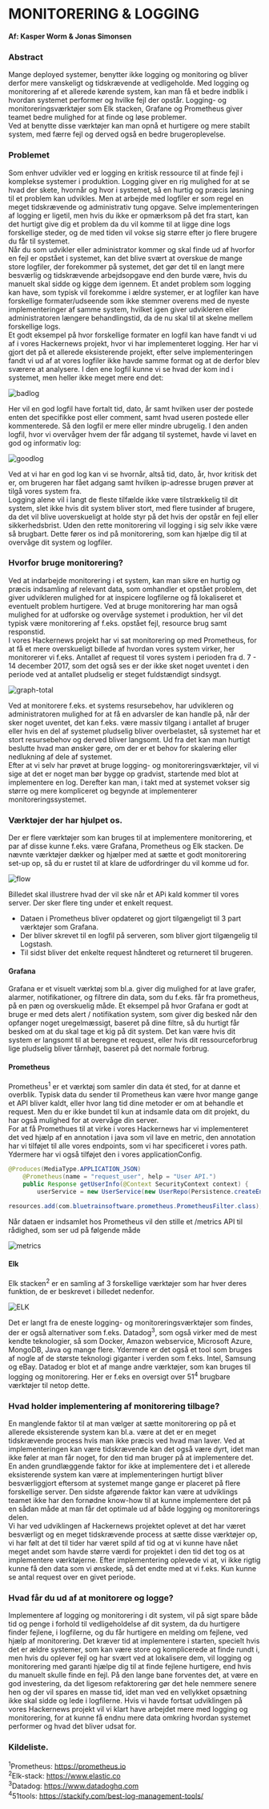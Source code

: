 # MONITORERING & LOGGING 
**Af: Kasper Worm & Jonas Simonsen**

### Abstract 

Mange deployed systemer, benytter ikke logging og monitoring og bliver derfor mere vanskeligt og tidskrævende at vedligeholde. 
Med logging og monitorering af et allerede kørende system, kan man få et bedre indblik i hvordan systemet performer og hvilke fejl der opstår. Logging- og monitoreringsværktøjer som Elk stacken, Grafane og Prometheus giver teamet bedre mulighed for at finde og løse problemer. 
<br>
Ved at benytte disse værktøjer kan man opnå et hurtigere og mere stabilt system, med færre fejl og derved også en bedre brugeroplevelse. 
<br>



### Problemet

Som enhver udvikler ved er logging en kritisk ressource til at finde fejl i komplekse systemer i produktion. Logging giver en rig mulighed for at se hvad der skete, hvornår og hvor i systemet, så en hurtig og præcis løsning til et problem kan udvikles. Men at arbejde med logfiler er som regel en meget tidskrævende og administrativ tung opgave.
Selve implementeringen af logging er ligetil, men hvis du ikke er opmærksom på det fra start, kan det hurtigt give dig et problem da du vil komme til at ligge dine logs forskellige steder, og de med tiden vil vokse sig større efter jo flere brugere du får til systemet.
<br>
Når du som udvikler eller administrator kommer og skal finde ud af hvorfor en fejl er opstået i systemet, kan det blive svært at overskue de mange store logfiler, der forekommer på systemet, det gør det til en langt mere besværlig og tidskrævende arbejdsopgave end den burde være, hvis du manuelt skal sidde og kigge dem igennem. Et andet problem som logging kan have, som typisk vil forekomme i ældre systemer, er at logfiler kan have forskellige formater/udseende som ikke stemmer overens med de nyeste implementeringer af samme system, hvilket igen giver udvikleren eller administratoren længere behandlingstid, da de nu skal til at skelne mellem forskellige logs.
<br>
Et godt eksempel på hvor forskellige formater en logfil kan have fandt vi ud af i vores Hackernews projekt, hvor vi har implementeret logging. Her har vi gjort det på et allerede eksisterende projekt, efter selve implementeringen fandt vi ud af at vores logfiler ikke havde samme format og at de derfor blev sværere at analysere. I den ene logfil kunne vi se hvad der kom ind i systemet, men heller ikke meget mere end det: 

![badlog](https://github.com/JonasSimonsen/UFO/blob/master/pictures/badlog.png)

Her vil en god logfil have fortalt tid, dato, år samt hvilken user der postede enten det specifikke post eller comment, samt hvad useren postede eller kommenterede. Så den logfil er mere eller mindre ubrugelig. I den anden logfil, hvor vi overvåger hvem der får adgang til systemet, havde vi lavet en god og informativ log:

![goodlog](https://github.com/JonasSimonsen/UFO/blob/master/pictures/goodlog.png)

Ved at vi har en god log kan vi se hvornår, altså tid, dato, år, hvor kritisk det er, om brugeren har fået adgang samt hvilken ip-adresse brugen prøver at tilgå vores system fra. 
<br>
Logging alene vil i langt de fleste tilfælde ikke være tilstrækkelig til dit system, slet ikke hvis dit system bliver stort, med flere tusinder af brugere, da det vil blive uoverskueligt at holde styr på det hvis der opstår en fejl eller sikkerhedsbrist. Uden den rette monitorering vil logging i sig selv ikke være så brugbart. Dette fører os ind på monitorering, som kan hjælpe dig til at overvåge dit system og logfiler.

### Hvorfor bruge monitorering?

Ved at indarbejde monitorering i et system, kan man sikre en hurtig og præcis indsamling af relevant data, som omhandler et opstået problem, det giver udvikleren mulighed for at inspicere logfilerne og få lokaliseret et eventuelt problem hurtigere.
Ved at bruge monitorering har man også mulighed for at udforske og overvåge systemet i produktion, her vil det typisk være monitorering af f.eks. opstået fejl, resource brug samt responstid. 
<br>
I vores Hackernews projekt har vi sat monitorering op med Prometheus, for at få et mere overskueligt billede af hvordan vores system virker, her monitorerer vi f.eks. Antallet af request til vores system i perioden fra d. 7 - 14 december 2017, som det også ses er der ikke sket noget uventet i den periode ved at antallet pludselig er steget fuldstændigt sindsygt. 

![graph-total](https://github.com/JonasSimonsen/UFO/blob/master/pictures/prometheus-graph-total.png)

Ved at monitorere f.eks. et systems resursebehov, har udvikleren og administratoren mulighed for at få en advarsler de kan handle på, når der sker noget uventet, det kan f.eks. være massiv tilgang i antallet af bruger eller hvis en del af systemet pludselig bliver overbelastet, så systemet har et stort resursebehov og derved bliver langsomt. Ud fra det kan man hurtigt beslutte hvad man ønsker gøre, om der er et behov for skalering eller nedlukning af dele af systemet. 
<br>
Efter at vi selv har prøvet at bruge logging- og monitoreringsværktøjer, vil vi sige at det er noget man bør bygge op gradvist, startende med blot at implementere en log. Derefter kan man, i takt med at systemet vokser sig større og mere kompliceret og begynde at implementerer monitoreringssystemet. 

### Værktøjer der har hjulpet os.

Der er flere værktøjer som kan bruges til at implementere monitorering, et par af disse kunne f.eks. være Grafana, Prometheus og Elk stacken. De nævnte værktøjer dækker og hjælper med at sætte et godt monitorering set-up op, så du er rustet til at klare de udfordringer du vil komme ud for. 

![flow](https://github.com/JonasSimonsen/UFO/blob/master/pictures/flow.png)

Billedet skal illustrere hvad der vil ske når et APi kald kommer til vores server. Der sker flere ting under et enkelt request. 
<br>
* Dataen i Prometheus bliver opdateret og gjort tilgængeligt til 3 part værktøjer som Grafana. 
* Der bliver skrevet til en logfil på serveren, som bliver gjort tilgængelig til Logstash. 
* Til sidst bliver det enkelte request håndteret og returneret til brugeren.

#### Grafana 
Grafana er et visuelt værktøj som bl.a. giver dig mulighed for at lave grafer, alarmer, notifikationer, og filtrere din data, som du f.eks. får fra prometheus, på en pæn og overskuelig måde. Et eksempel på hvor Grafana er godt at bruge er med dets alert / notifikation system, som giver dig besked når den opfanger noget uregelmæssigt, baseret på dine filtre, så du hurtigt får besked om at du skal tage et kig på dit system. Det kan være hvis dit system er langsomt til at beregne et request, eller hvis dit ressourceforbrug lige pludselig bliver tårnhøjt, baseret på det normale forbrug.

#### Prometheus
Prometheus<sup>1</sup> er et værktøj som samler din data ét sted, for at danne et overblik. Typisk data du sender til Prometheus kan være hvor mange gange et API bliver kaldt, eller hvor lang tid dine metoder er om at behandle et request. Men du er ikke bundet til kun at indsamle data om dit projekt, du har også mulighed for at overvåge din server.
<br>
For at få Promethues til at virke i vores Hackernews har vi implementeret det ved hjælp af en annotation i java som vil lave en metric, den annotation har vi tilføjet til alle vores endpoints, som vi har specificeret i vores path. Ydermere har vi også tilføjet den i vores applicationConfig.

```java
@Produces(MediaType.APPLICATION_JSON)
    @Prometheus(name = "request_user", help = "User API.")
    public Response getUserInfo(@Context SecurityContext context) {
        userService = new UserService(new UserRepo(Persistence.createEntityManagerFactory(DatabaseCfg.PU_NAME)));
```
```java
resources.add(com.bluetrainsoftware.prometheus.PrometheusFilter.class);
```

Når dataen er indsamlet hos Prometheus vil den stille et /metrics API til rådighed, som ser ud på følgende måde

![metrics](https://github.com/JonasSimonsen/UFO/blob/master/pictures/metric-total.png)

#### Elk
Elk stacken<sup>2</sup> er en samling af 3 forskellige værktøjer som har hver deres funktion, de er beskrevet i billedet nedenfor.

![ELK](https://github.com/JonasSimonsen/UFO/blob/master/pictures/Elk-2.png)

Det er langt fra de eneste logging- og monitoreringsværktøjer som findes, der er også alternativer som f.eks. Datadog<sup>3</sup>, som også virker med de mest kendte teknologier, så som Docker, Amazon webservice, Microsoft Azure, MongoDB, Java og mange flere. Ydermere er det også et tool som bruges af nogle af de største teknologi giganter i verden som f.eks. Intel, Samsung og eBay. Datadog er blot et af mange andre værktøjer, som kan bruges til logging og monitorering. Her er f.eks en oversigt over 51<sup>4</sup> brugbare værktøjer til netop dette.

### Hvad holder implementering af monitorering tilbage?
 
En manglende faktor til at man vælger at sætte monitorering op på et allerede eksisterende system kan bl.a. være at det er en meget tidskrævende process hvis man ikke præcis ved hvad man laver. Ved at implementeringen kan være tidskrævende kan det også være dyrt, idet man ikke føler at man får noget, for den tid man bruger på at implementere det. En anden grundlæggende faktor for ikke at implementere det i et allerede eksisterende system kan være at implementeringen hurtigt bliver besværliggjort eftersom at systemet mange gange er placeret på flere forskellige server. Den sidste afgørende faktor kan være at udviklings teamet ikke har den fornødne know-how til at kunne implementere det på en sådan måde at man får det optimale ud af både logging og monitorerings delen.
<br>
Vi har ved udviklingen af Hackernews projektet oplevet at det har været besværligt og en meget tidskrævende process at sætte disse værktøjer op, vi har følt at det til tider har været spild af tid og at vi kunne have nået meget andet som havde større værdi for projektet i den tid det tog os at implementere værktøjerne. Efter implementering oplevede vi at, vi ikke rigtig kunne få den data som vi ønskede, så det endte med at vi f.eks. Kun kunne se antal request over en givet periode.  


### Hvad får du ud af at monitorere og logge?
Implementere af logging og monitorering i dit system, vil på sigt spare både tid og penge i forhold til vedligeholdelse af dit system, da du hurtigere finder fejlene, i logfilerne, og du får hurtigere en melding om fejlene, ved hjælp af monitorering. Det kræver tid at implementere i starten, specielt hvis det er ældre systemer, som kan være store og komplicerede at finde rundt i, men hvis du oplever fejl og har svært ved at lokalisere dem, vil logging og monitorering med garanti hjælpe dig til at finde fejlene hurtigere, end hvis du manuelt skulle finde en fejl. På den lange bane forventes det, at være en god investering, da det ligesom refaktorering gør det hele nemmere senere hen og der vil spares en masse tid, idet man ved en vellykket opsætning ikke skal sidde og lede i logfilerne. Hvis vi havde fortsat udviklingen på vores Hackernews projekt vil vi klart have arbejdet mere med logging og monitorering, for at kunne få endnu mere data omkring hvordan systemet performer og hvad det bliver udsat for. 

### Kildeliste.

<sup>1</sup>Prometheus: https://prometheus.io
<br>
<sup>2</sup>Elk-stack: https://www.elastic.co
<br>
<sup>3</sup>Datadog: https://www.datadoghq.com
<br>
<sup>4</sup>51tools: https://stackify.com/best-log-management-tools/ 
<br>


